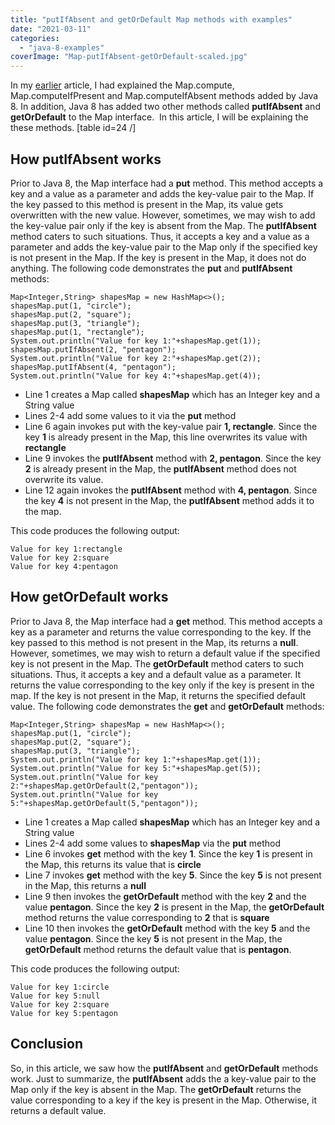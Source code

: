 ```yaml
---
title: "putIfAbsent and getOrDefault Map methods with examples"
date: "2021-03-11"
categories: 
  - "java-8-examples"
coverImage: "Map-putIfAbsent-getOrDefault-scaled.jpg"
---
```


In my [earlier](https://learnjava.co.in/java-8-map-compute-map-computeifpresent-map-computeifabsent-method-examples/) article, I had explained the Map.compute, Map.computeIfPresent and Map.computeIfAbsent methods added by Java 8. In addition, Java 8 has added two other methods called **putIfAbsent** and **getOrDefault** to the Map interface.  In this article, I will be explaining the these methods. \[table id=24 /\]

## How putIfAbsent works

Prior to Java 8, the Map interface had a **put** method. This method accepts a key and a value as a parameter and adds the key-value pair to the Map. If the key passed to this method is present in the Map, its value gets overwritten with the new value. However, sometimes, we may wish to add the key-value pair only if the key is absent from the Map. The **putIfAbsent** method caters to such situations. Thus, it accepts a key and a value as a parameter and adds the key-value pair to the Map only if the specified key is not present in the Map. If the key is present in the Map, it does not do anything. The following code demonstrates the **put** and **putIfAbsent** methods:

```
Map<Integer,String> shapesMap = new HashMap<>();
shapesMap.put(1, "circle");
shapesMap.put(2, "square");
shapesMap.put(3, "triangle");
shapesMap.put(1, "rectangle");
System.out.println("Value for key 1:"+shapesMap.get(1));
shapesMap.putIfAbsent(2, "pentagon");
System.out.println("Value for key 2:"+shapesMap.get(2));
shapesMap.putIfAbsent(4, "pentagon");
System.out.println("Value for key 4:"+shapesMap.get(4));
```

- Line 1 creates a Map called **shapesMap** which has an Integer key and a String value
- Lines 2-4 add some values to it via the **put** method
- Line 6 again invokes put with the key-value pair **1, rectangle**. Since the key **1** is already present in the Map, this line overwrites its value with **rectangle**
- Line 9 invokes the **putIfAbsent** method with **2, pentagon**. Since the key **2** is already present in the Map, the **putIfAbsent** method does not overwrite its value.
- Line 12 again invokes the **putIfAbsent** method with **4, pentagon**. Since the key **4** is not present in the Map, the **putIfAbsent** method adds it to the map.

This code produces the following output:

```
Value for key 1:rectangle
Value for key 2:square
Value for key 4:pentagon
```

## How getOrDefault works

Prior to Java 8, the Map interface had a **get** method. This method accepts a key as a parameter and returns the value corresponding to the key. If the key passed to this method is not present in the Map, its returns a **null**. However, sometimes, we may wish to return a default value if the specified key is not present in the Map. The **getOrDefault** method caters to such situations. Thus, it accepts a key and a default value as a parameter. It returns the value corresponding to the key only if the key is present in the map. If the key is not present in the Map, it returns the specified default value. The following code demonstrates the **get** and **getOrDefault** methods:

```
Map<Integer,String> shapesMap = new HashMap<>();
shapesMap.put(1, "circle");
shapesMap.put(2, "square");
shapesMap.put(3, "triangle");
System.out.println("Value for key 1:"+shapesMap.get(1));
System.out.println("Value for key 5:"+shapesMap.get(5));
System.out.println("Value for key 2:"+shapesMap.getOrDefault(2,"pentagon"));
System.out.println("Value for key 5:"+shapesMap.getOrDefault(5,"pentagon"));
```

- Line 1 creates a Map called **shapesMap** which has an Integer key and a String value
- Lines 2-4 add some values to **shapesMap** via the **put** method
- Line 6 invokes **get** method with the key **1**. Since the key **1** is present in the Map, this returns its value that is **circle**
- Line 7 invokes **get** method with the key **5**. Since the key **5** is not present in the Map, this returns a **null**
- Line 9 then invokes the **getOrDefault** method with the key **2** and the value **pentagon**. Since the key **2** is present in the Map, the **getOrDefault** method returns the value corresponding to **2** that is **square**
- Line 10 then invokes the **getOrDefault** method with the key **5** and the value **pentagon**. Since the key **5** is not present in the Map, the **getOrDefault** method returns the default value that is **pentagon**.

This code produces the following output:

```
Value for key 1:circle
Value for key 5:null
Value for key 2:square
Value for key 5:pentagon
```

## Conclusion

So, in this article, we saw how the **putIfAbsent** and **getOrDefault** methods work. Just to summarize, the **putIfAbsent** adds the a key-value pair to the Map only if the key is absent in the Map. The **getOrDefault** returns the value corresponding to a key if the key is present in the Map. Otherwise, it returns a default value.
